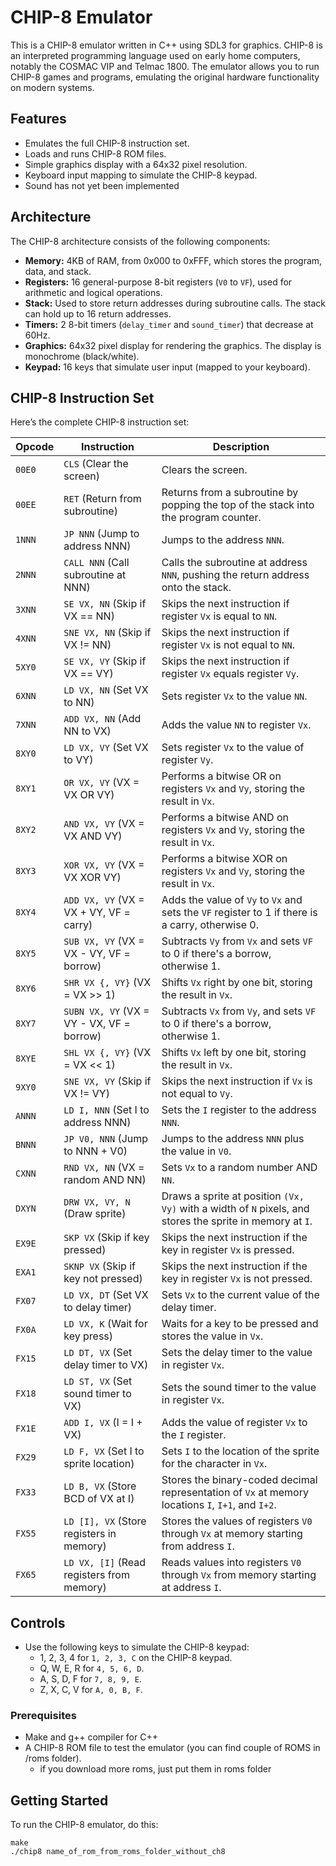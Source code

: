 # CHIP-8 Emulator

This is a CHIP-8 emulator written in C++ using SDL3 for graphics. CHIP-8 is an interpreted programming language used on early home computers, notably the COSMAC VIP and Telmac 1800. The emulator allows you to run CHIP-8 games and programs, emulating the original hardware functionality on modern systems.

## Features

- Emulates the full CHIP-8 instruction set.
- Loads and runs CHIP-8 ROM files.
- Simple graphics display with a 64x32 pixel resolution.
- Keyboard input mapping to simulate the CHIP-8 keypad.
- Sound has not yet been implemented

## Architecture

The CHIP-8 architecture consists of the following components:

- **Memory:** 4KB of RAM, from 0x000 to 0xFFF, which stores the program, data, and stack. 
- **Registers:** 16 general-purpose 8-bit registers (`V0` to `VF`), used for arithmetic and logical operations.
- **Stack:** Used to store return addresses during subroutine calls. The stack can hold up to 16 return addresses.
- **Timers:** 2 8-bit timers (`delay_timer` and `sound_timer`) that decrease at 60Hz.
- **Graphics:** 64x32 pixel display for rendering the graphics. The display is monochrome (black/white).
- **Keypad:** 16 keys that simulate user input (mapped to your keyboard).

## CHIP-8 Instruction Set

Here’s the complete CHIP-8 instruction set:

| Opcode  | Instruction                                | Description |
| ------- | ------------------------------------------ | ----------- |
| `00E0`  | `CLS` (Clear the screen)                  | Clears the screen. |
| `00EE`  | `RET` (Return from subroutine)            | Returns from a subroutine by popping the top of the stack into the program counter. |
| `1NNN`  | `JP NNN` (Jump to address NNN)            | Jumps to the address `NNN`. |
| `2NNN`  | `CALL NNN` (Call subroutine at NNN)       | Calls the subroutine at address `NNN`, pushing the return address onto the stack. |
| `3XNN`  | `SE VX, NN` (Skip if VX == NN)            | Skips the next instruction if register `Vx` is equal to `NN`. |
| `4XNN`  | `SNE VX, NN` (Skip if VX != NN)           | Skips the next instruction if register `Vx` is not equal to `NN`. |
| `5XY0`  | `SE VX, VY` (Skip if VX == VY)            | Skips the next instruction if register `Vx` equals register `Vy`. |
| `6XNN`  | `LD VX, NN` (Set VX to NN)                | Sets register `Vx` to the value `NN`. |
| `7XNN`  | `ADD VX, NN` (Add NN to VX)               | Adds the value `NN` to register `Vx`. |
| `8XY0`  | `LD VX, VY` (Set VX to VY)                | Sets register `Vx` to the value of register `Vy`. |
| `8XY1`  | `OR VX, VY` (VX = VX OR VY)               | Performs a bitwise OR on registers `Vx` and `Vy`, storing the result in `Vx`. |
| `8XY2`  | `AND VX, VY` (VX = VX AND VY)             | Performs a bitwise AND on registers `Vx` and `Vy`, storing the result in `Vx`. |
| `8XY3`  | `XOR VX, VY` (VX = VX XOR VY)             | Performs a bitwise XOR on registers `Vx` and `Vy`, storing the result in `Vx`. |
| `8XY4`  | `ADD VX, VY` (VX = VX + VY, VF = carry)   | Adds the value of `Vy` to `Vx` and sets the `VF` register to 1 if there is a carry, otherwise 0. |
| `8XY5`  | `SUB VX, VY` (VX = VX - VY, VF = borrow)  | Subtracts `Vy` from `Vx` and sets `VF` to 0 if there's a borrow, otherwise 1. |
| `8XY6`  | `SHR VX {, VY}` (VX = VX >> 1)            | Shifts `Vx` right by one bit, storing the result in `Vx`. |
| `8XY7`  | `SUBN VX, VY` (VX = VY - VX, VF = borrow) | Subtracts `Vx` from `Vy`, and sets `VF` to 0 if there's a borrow, otherwise 1. |
| `8XYE`  | `SHL VX {, VY}` (VX = VX << 1)            | Shifts `Vx` left by one bit, storing the result in `Vx`. |
| `9XY0`  | `SNE VX, VY` (Skip if VX != VY)           | Skips the next instruction if `Vx` is not equal to `Vy`. |
| `ANNN`  | `LD I, NNN` (Set I to address NNN)        | Sets the `I` register to the address `NNN`. |
| `BNNN`  | `JP V0, NNN` (Jump to NNN + V0)           | Jumps to the address `NNN` plus the value in `V0`. |
| `CXNN`  | `RND VX, NN` (VX = random AND NN)         | Sets `Vx` to a random number AND `NN`. |
| `DXYN`  | `DRW VX, VY, N` (Draw sprite)             | Draws a sprite at position `(Vx, Vy)` with a width of `N` pixels, and stores the sprite in memory at `I`. |
| `EX9E`  | `SKP VX` (Skip if key pressed)            | Skips the next instruction if the key in register `Vx` is pressed. |
| `EXA1`  | `SKNP VX` (Skip if key not pressed)       | Skips the next instruction if the key in register `Vx` is not pressed. |
| `FX07`  | `LD VX, DT` (Set VX to delay timer)      | Sets `Vx` to the current value of the delay timer. |
| `FX0A`  | `LD VX, K` (Wait for key press)           | Waits for a key to be pressed and stores the value in `Vx`. |
| `FX15`  | `LD DT, VX` (Set delay timer to VX)      | Sets the delay timer to the value in register `Vx`. |
| `FX18`  | `LD ST, VX` (Set sound timer to VX)      | Sets the sound timer to the value in register `Vx`. |
| `FX1E`  | `ADD I, VX` (I = I + VX)                  | Adds the value of register `Vx` to the `I` register. |
| `FX29`  | `LD F, VX` (Set I to sprite location)    | Sets `I` to the location of the sprite for the character in `Vx`. |
| `FX33`  | `LD B, VX` (Store BCD of VX at I)        | Stores the binary-coded decimal representation of `Vx` at memory locations `I`, `I+1`, and `I+2`. |
| `FX55`  | `LD [I], VX` (Store registers in memory)  | Stores the values of registers `V0` through `Vx` at memory starting from address `I`. |
| `FX65`  | `LD VX, [I]` (Read registers from memory) | Reads values into registers `V0` through `Vx` from memory starting at address `I`. |

## Controls

- Use the following keys to simulate the CHIP-8 keypad:
  - 1, 2, 3, 4 for `1, 2, 3, C` on the CHIP-8 keypad.
  - Q, W, E, R for `4, 5, 6, D`.
  - A, S, D, F for `7, 8, 9, E`.
  - Z, X, C, V for `A, 0, B, F`.

### Prerequisites

- Make and g++ compiler for C++
- A CHIP-8 ROM file to test the emulator (you can find couple of ROMS in /roms folder).
    - if you download more roms, just put them in roms folder 

## Getting Started

To run the CHIP-8 emulator, do this:
```
make
./chip8 name_of_rom_from_roms_folder_without_ch8
```